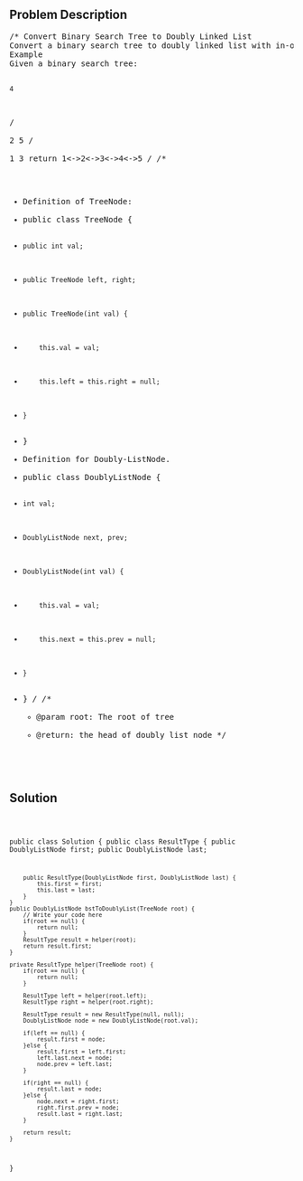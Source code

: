 <!--
<style>
  body { font-family: Arial, sans-serif; }
  .container { max-width: 100%; margin: 0 auto; padding: 10px; }
  .comment-block { background-color: #f9f9f9; padding: 10px; border-left: 5px solid #ccc; width: 200px; margin: 20px auto; overflow-wrap: break-word; white-space: pre-wrap; }
  .code-block { background-color: #f4f4f4; padding: 10px; border: 1px solid #ddd; width: 50%; margin: 20px auto; overflow-wrap: break-word; white-space: pre-wrap; }
</style>
-->

<div class='container'>
<h2>Problem Description</h2>
<div class='comment-block'>
<pre>
/* Convert Binary Search Tree to Doubly Linked List
Convert a binary search tree to doubly linked list with in-order traversal.
Example
Given a binary search tree:

    4
   / \
  2   5
 / \
1   3
return 1<->2<->3<->4<->5
*/
/**
 * Definition of TreeNode:
 * public class TreeNode {
 *     public int val;
 *     public TreeNode left, right;
 *     public TreeNode(int val) {
 *         this.val = val;
 *         this.left = this.right = null;
 *     }
 * }
 * Definition for Doubly-ListNode.
 * public class DoublyListNode {
 *     int val;
 *     DoublyListNode next, prev;
 *     DoublyListNode(int val) {
 *         this.val = val;
 *         this.next = this.prev = null;
 *     }
 * }
 */ 
    /**
     * @param root: The root of tree
     * @return: the head of doubly list node
     */
</pre>
</div>

<h2>Solution</h2>
<div class='code-block'>
<pre><code class='language-java'>

public class Solution {
    public class ResultType {
        public DoublyListNode first;
        public DoublyListNode last;
        
        public ResultType(DoublyListNode first, DoublyListNode last) {
            this.first = first;
            this.last = last;
        }
    }
    public DoublyListNode bstToDoublyList(TreeNode root) {  
        // Write your code here
        if(root == null) {
            return null;
        }
        ResultType result = helper(root);
        return result.first;
    }
    
    private ResultType helper(TreeNode root) {
        if(root == null) {
            return null;
        }
        
        ResultType left = helper(root.left);
        ResultType right = helper(root.right);
        
        ResultType result = new ResultType(null, null);
        DoublyListNode node = new DoublyListNode(root.val);
        
        if(left == null) {
            result.first = node;
        }else {
            result.first = left.first;
            left.last.next = node;
            node.prev = left.last;
        }
        
        if(right == null) {
            result.last = node;
        }else {
            node.next = right.first;
            right.first.prev = node;
            result.last = right.last;
        }
        
        return result;
    }
}</code></pre>
</div>
</div>
